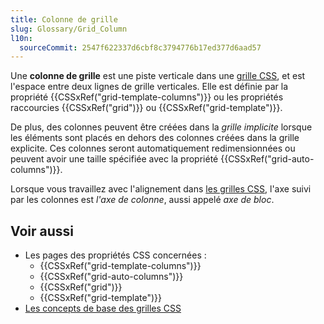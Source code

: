 ```yaml
---
title: Colonne de grille
slug: Glossary/Grid_Column
l10n:
  sourceCommit: 2547f622337d6cbf8c3794776b17ed377d6aad57
---
```


Une **colonne de grille** est une piste verticale dans une [grille CSS](/fr/docs/Web/CSS/CSS_grid_layout), et est l'espace entre deux lignes de grille verticales. Elle est définie par la propriété {{CSSxRef("grid-template-columns")}} ou les propriétés raccourcies {{CSSxRef("grid")}} ou {{CSSxRef("grid-template")}}.

De plus, des colonnes peuvent être créées dans la _grille implicite_ lorsque les éléments sont placés en dehors des colonnes créées dans la grille explicite. Ces colonnes seront automatiquement redimensionnées ou peuvent avoir une taille spécifiée avec la propriété {{CSSxRef("grid-auto-columns")}}.

Lorsque vous travaillez avec l'alignement dans [les grilles CSS](/fr/docs/Web/CSS/CSS_grid_layout), l'axe suivi par les colonnes est _l'axe de colonne_, aussi appelé _axe de bloc_.

## Voir aussi

- Les pages des propriétés CSS concernées&nbsp;:
  - {{CSSxRef("grid-template-columns")}}
  - {{CSSxRef("grid-auto-columns")}}
  - {{CSSxRef("grid")}}
  - {{CSSxRef("grid-template")}}
- [Les concepts de base des grilles CSS](/fr/docs/Web/CSS/CSS_grid_layout/Basic_concepts_of_grid_layout)

